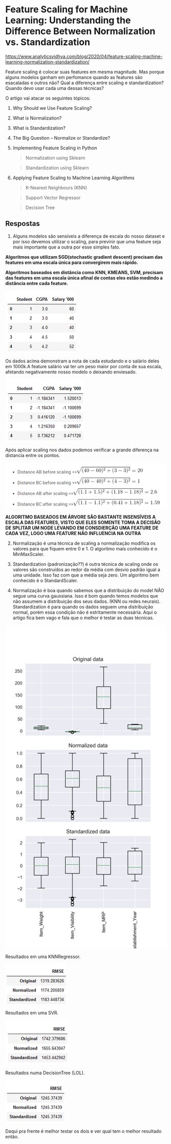 # Feature Scaling for Machine Learning: Understanding the Difference Between Normalization vs. Standardization

https://www.analyticsvidhya.com/blog/2020/04/feature-scaling-machine-learning-normalization-standardization/

Feature scaling é colocar suas features em mesma magnitude. Mas porque alguns modelos ganham em perfomance quando as features são esacaladas e outros não? Qual a diferença entre scaling e standardization? Quando devo usar cada uma dessas técnicas?

O artigo vai atacar os seguintes tópicos:
1. Why Should we Use Feature Scaling?
2. What is Normalization?
3. What is Standardization?
4. The Big Question – Normalize or Standardize?
5. Implementing Feature Scaling in Python
    >Normalization using Sklearn
    
    >Standardization using Sklearn
6. Applying Feature Scaling to Machine Learning Algorithms
    >K-Nearest Neighbours (KNN)
    
    >Support Vector Regressor
    
    >Decision Tree

## Respostas

1. Alguns modelos são sensíveis a diferença de escala do nosso dataset e por isso devemos utilizar o scaling, para previnir que uma feature seja mais importante que a outra por esse simples fato.

**Algoritmos que utilizam SGD(stochastic gradient descent) precisam das features em uma escala única para convergirem mais rápido.**

**Algoritmos baseados em distância como KNN, KMEANS, SVM, precisam das features em uma escala única afinal de contas eles estão medindo a distância entre cada feature.**

![data](data.png)

Os dados acima demonstram a nota de cada estudando e o salário deles em 1000k.A feature salário vai ter um peso maior por conta de sua escala, afetando negativamente nosso modelo o deixando enviesado.

![data](data_scale.png)

Após aplicar scaling nos dados podemos verificar a grande diferença na distancia entre os pontos.

![data](distance.png)

**ALGORITMO BASEADOS EM ÁRVORE SÃO BASTANTE INSENSÍVEIS A ESCALA DAS FEATURES, VISTO QUE ELES SOMENTE TOMA A DECISÃO DE SPLITAR UM NODE LEVANDO EM CONSDIERÇÃO UMA FEATURE DE CADA VEZ, LOGO UMA FEATURE NÃO INFLUENCIA NA OUTRA**

2. Normalização é uma técnica de scaling a normalização modifica os valores para que fiquem entre 0 e 1. O algoritmo mais conhecido é o MinMaxScaler.

3. Standardization (padronização??) é outra técnica de scaling onde os valores são construídos ao redor da média com desvio padrão igual a uma unidade. Isso faz com que a média seja zero. Um algoritmo bem conhecido é o StandardScaler.

4. Normalização é boa quando sabemos que a distribuição do model NÃO segue uma curva gaussiana. Isso é bom quando temos modelos que não assumem a distribuição dos seus dados. (KNN ou redes neurais). Standardization é para quando os dados seguem uma distribuição normal, porém essa condição não é estritamente necessária. Aqui o artigo fica bem vago e fala que o melhor é testar as duas técnicas.

![data](compare.png)

Resultados em uma KNNRegressor.

![data](knreg.png)

Resultados em uma SVR.

![data](svr.png)

Resultados numa DecisionTree (LOL).

![data](tree.png)

Daqui pra frente é melhor testar os dois e ver qual tem o melhor resultado então.